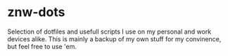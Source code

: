 # znw-dots
Selection of dotfiles and usefull scripts I use on my personal and work devices alike.
This is mainly a backup of my own stuff for my convinence, but feel free to use 'em.
